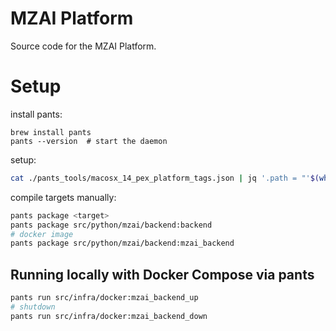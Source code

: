# MZAI Platform

Source code for the MZAI Platform.


# Setup 

install pants:

```shell
brew install pants
pants --version  # start the daemon
```

setup:
```bash
cat ./pants_tools/macosx_14_pex_platform_tags.json | jq '.path = "'$(which python)'"' > ./pants_tools/macosx_14_pex_platform_tags.json


```

compile targets manually:

```bash
pants package <target>
pants package src/python/mzai/backend:backend
# docker image
pants package src/python/mzai/backend:mzai_backend
```


## Running locally with Docker Compose via pants

```bash
pants run src/infra/docker:mzai_backend_up
# shutdown
pants run src/infra/docker:mzai_backend_down
```




